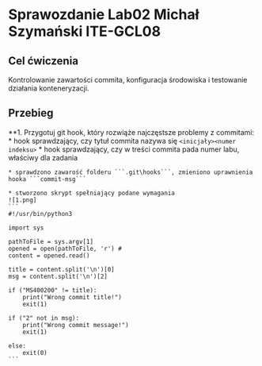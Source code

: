 # Sprawozdanie Lab02 Michał Szymański ITE-GCL08

## Cel ćwiczenia
Kontrolowanie zawartości commita, konfiguracja środowiska i testowanie działania konteneryzacji.

## Przebieg

**1. Przygotuj git hook, który rozwiąże najczęstsze problemy z commitami:
    * hook sprawdzający, czy tytuł commita nazywa się ```<inicjały><numer indeksu>```
    * hook sprawdzający, czy w treści commita pada numer labu, właściwy dla zadania

    * sprawdzono zawarość folderu ```.git\hooks```, zmieniono uprawnienia hooka ```commit-msg```

    * stworzono skrypt spełniający podane wymagania
    ![1.png]
    ```
    #!/usr/bin/python3

    import sys

    pathToFile = sys.argv[1]
    opened = open(pathToFile, 'r') # 
    content = opened.read()

    title = content.split('\n')[0]
    msg = content.split('\n')[2]

    if ("MS400200" != title):
        print("Wrong commit title!")
        exit(1)

    if ("2" not in msg):
        print("Wrong commit message!")
        exit(1)

    else:
        exit(0)
    ```


